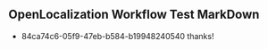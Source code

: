## OpenLocalization Workflow Test MarkDown
* 84ca74c6-05f9-47eb-b584-b19948240540 thanks!

<!--HONumber=Sep16_HO1-->


